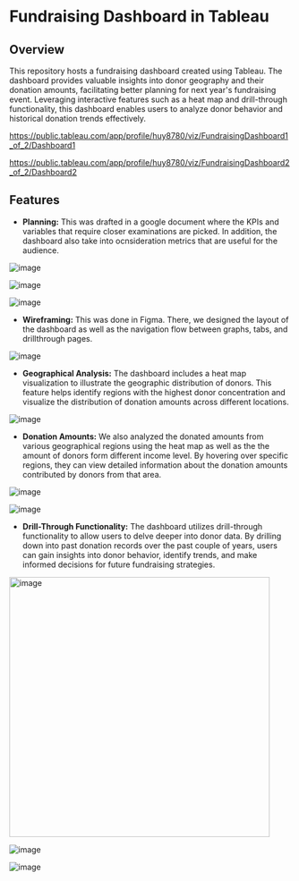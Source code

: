 # Fundraising Dashboard in Tableau

## Overview
This repository hosts a fundraising dashboard created using Tableau. The dashboard provides valuable insights into donor geography and their donation amounts, facilitating better planning for next year's fundraising event. Leveraging interactive features such as a heat map and drill-through functionality, this dashboard enables users to analyze donor behavior and historical donation trends effectively.

https://public.tableau.com/app/profile/huy8780/viz/FundraisingDashboard1_of_2/Dashboard1

https://public.tableau.com/app/profile/huy8780/viz/FundraisingDashboard2_of_2/Dashboard2

## Features

- **Planning:** This was drafted in a google document where the KPIs and variables that require closer examinations are picked. In addition, the dashboard also take into ocnsideration metrics that are useful for the audience.

![image](https://github.com/iamhuytran/fundraiser_dashboard_tableau/assets/102829980/51c735e4-aa1b-4e4d-b8fe-3a88b7c78052)

![image](https://github.com/iamhuytran/fundraiser_dashboard_tableau/assets/102829980/6e5ae90b-b70d-4870-a667-55fb1ef4f898)

![image](https://github.com/iamhuytran/fundraiser_dashboard_tableau/assets/102829980/99243a0a-bf24-441a-b8d0-b8277379057e)



- **Wireframing:** This was done in Figma. There, we designed the layout of the dashboard as well as the navigation flow between graphs, tabs, and drillthrough pages.

![image](https://github.com/iamhuytran/fundraiser_dashboard_tableau/assets/102829980/add459e2-5a74-4982-b36f-8f3aa96a4752)


- **Geographical Analysis:** The dashboard includes a heat map visualization to illustrate the geographic distribution of donors. This feature helps identify regions with the highest donor concentration and visualize the distribution of donation amounts across different locations.

![image](https://github.com/iamhuytran/fundraiser_dashboard/assets/102829980/188885b7-a752-40a4-b314-9b94622ac030)


- **Donation Amounts:** We also analyzed the donated amounts from various geographical regions using the heat map as well as the the amount of donors form different income level. By hovering over specific regions, they can view detailed information about the donation amounts contributed by donors from that area.

![image](https://github.com/iamhuytran/fundraiser_dashboard/assets/102829980/d124aa51-d978-4a4d-97ae-17a27526f206)

![image](https://github.com/iamhuytran/fundraiser_dashboard/assets/102829980/91a0bb25-77e9-4a2e-b15d-e2a2bab5d96c)


- **Drill-Through Functionality:** The dashboard utilizes drill-through functionality to allow users to delve deeper into donor data. By drilling down into past donation records over the past couple of years, users can gain insights into donor behavior, identify trends, and make informed decisions for future fundraising strategies.

<img width="465" alt="image" src="https://github.com/iamhuytran/fundraiser_dashboard/assets/102829980/76aab342-50d5-49e8-b86c-e4fe8fa642a8">

![image](https://github.com/iamhuytran/fundraiser_dashboard/assets/102829980/21ade155-bbc3-4b57-abab-0adde984fde3)

![image](https://github.com/iamhuytran/fundraiser_dashboard/assets/102829980/c2a2d6ad-80fe-4c75-90f7-689403467674)



